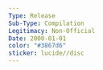 ```yaml
---
Type: Release
Sub-Type: Compilation
Legitimacy: Non-Official
Date: 2000-01-01
color: "#3867d6"
sticker: lucide//disc
---
```

